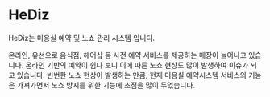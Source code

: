 # HeDiz

HeDiz는 미용실 예약 및 노쇼 관리 시스템 입니다.

온라인, 유선으로 음식점, 헤어샵 등 사전 예약 서비스를 제공하는 매장이 늘어나고 있습니다. 온라인 기반의 예약이 쉽다 보니 이에 따른 노쇼 현상도 많이 발생하여 이슈가 되고 있습니다. 빈번한 노쇼 현상이 발생하는 만큼, 현재 미용실 예약시스템 서비스의 기능은 가져가면서 노쇼 방지를 위한 기능에 초점을 많이 두었습니다.
